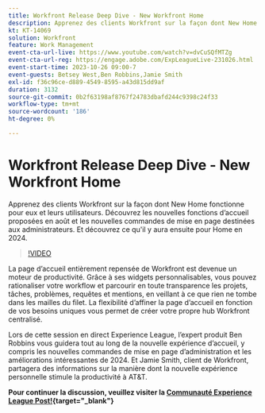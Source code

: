 ```yaml
---
title: Workfront Release Deep Dive - New Workfront Home
description: Apprenez des clients Workfront sur la façon dont New Home fonctionne pour eux et leurs utilisateurs.
kt: KT-14069
solution: Workfront
feature: Work Management
event-cta-url-live: https://www.youtube.com/watch?v=dvCuSQfMTZg
event-cta-url-reg: https://engage.adobe.com/ExpLeagueLive-231026.html
event-start-time: 2023-10-26 09:00-7
event-guests: Betsey West,Ben Robbins,Jamie Smith
exl-id: f36c96ce-d889-4549-8595-a43d815dd9af
duration: 3132
source-git-commit: 0b2f63198af8767f24783dbafd244c9398c24f33
workflow-type: tm+mt
source-wordcount: '186'
ht-degree: 0%

---
```


# Workfront Release Deep Dive - New Workfront Home

Apprenez des clients Workfront sur la façon dont New Home fonctionne pour eux et leurs utilisateurs. Découvrez les nouvelles fonctions d’accueil proposées en août et les nouvelles commandes de mise en page destinées aux administrateurs. Et découvrez ce qu&#39;il y aura ensuite pour Home en 2024.

>[!VIDEO](https://video.tv.adobe.com/v/3424606/?learn=on)

La page d’accueil entièrement repensée de Workfront est devenue un moteur de productivité. Grâce à ses widgets personnalisables, vous pouvez rationaliser votre workflow et parcourir en toute transparence les projets, tâches, problèmes, requêtes et mentions, en veillant à ce que rien ne tombe dans les mailles du filet. La flexibilité d’affiner la page d’accueil en fonction de vos besoins uniques vous permet de créer votre propre hub Workfront centralisé.

Lors de cette session en direct Experience League, l’expert produit Ben Robbins vous guidera tout au long de la nouvelle expérience d’accueil, y compris les nouvelles commandes de mise en page d’administration et les améliorations intéressantes de 2024. Et Jamie Smith, client de Workfront, partagera des informations sur la manière dont la nouvelle expérience personnelle stimule la productivité à AT&amp;T.

**Pour continuer la discussion, veuillez visiter la [Communauté Experience League Post!](https://experienceleaguecommunities.adobe.com/t5/workfront-discussions/10-26-webinar-q-amp-a-thread-workfront-release-deep-dive-new/td-p/627470?profile.language=fr){target="_blank"}**

